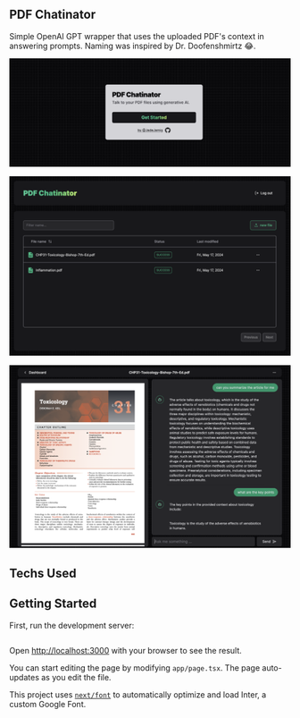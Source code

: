 ## PDF Chatinator
Simple OpenAI GPT wrapper that uses the uploaded PDF's context in answering prompts. Naming was inspired by Dr. Doofenshmirtz 😂.

![pdf-chatinator](/public/pdf-chatinator.png)

![pdf-chatinator-dasjboard](/public/pdf-chatinator-dashboard.png)

![pdf-chatinator-file-view](/public/pdf-chatinator-file-view.png)

## Techs Used

## Getting Started

First, run the development server:

```bash

```

Open [http://localhost:3000](http://localhost:3000) with your browser to see the result.

You can start editing the page by modifying `app/page.tsx`. The page auto-updates as you edit the file.

This project uses [`next/font`](https://nextjs.org/docs/basic-features/font-optimization) to automatically optimize and load Inter, a custom Google Font.
